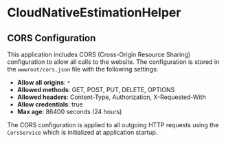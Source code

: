 # CloudNativeEstimationHelper

## CORS Configuration

This application includes CORS (Cross-Origin Resource Sharing) configuration to allow all calls to the website. The configuration is stored in the `wwwroot/cors.json` file with the following settings:

- **Allow all origins**: `*` 
- **Allowed methods**: GET, POST, PUT, DELETE, OPTIONS
- **Allowed headers**: Content-Type, Authorization, X-Requested-With
- **Allow credentials**: true
- **Max age**: 86400 seconds (24 hours)

The CORS configuration is applied to all outgoing HTTP requests using the `CorsService` which is initialized at application startup.